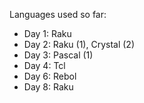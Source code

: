 Languages used so far:
- Day 1: Raku
- Day 2: Raku (1), Crystal (2)
- Day 3: Pascal (1)
- Day 4: Tcl
- Day 6: Rebol
- Day 8: Raku
